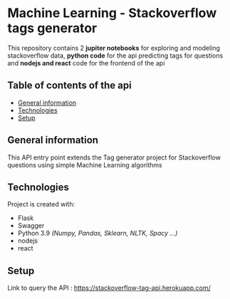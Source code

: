 # Machine Learning - Stackoverflow tags generator
This repository contains 2 **jupiter notebooks** for exploring and modeling stackoverflow data, **python code** for the api predicting tags for questions and **nodejs and react** code for the frontend of the api 

## Table of contents of the api
* [General information](#general-info)
* [Technologies](#technologies)
* [Setup](#setup)

## <span id="general-info">General information</span>
This API entry point extends the Tag generator project for Stackoverflow questions using simple Machine Learning algorithms
	
## <span id="technologies">Technologies</span>
Project is created with:
* Flask
* Swagger
* Python 3.9 *(Numpy, Pandas, Sklearn, NLTK, Spacy ...)*
* nodejs
* react

	
## <span id="setup">Setup</span>
Link to query the API : 
https://stackoverflow-tag-api.herokuapp.com/

